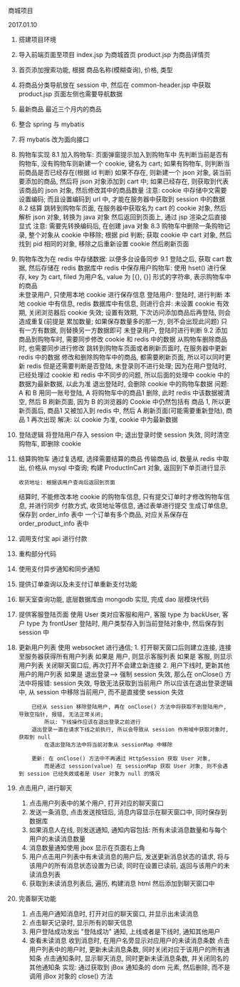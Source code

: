 商城项目

2017.01.10

1. 搭建项目环境
2. 导入前端页面至项目
    index.jsp 为商城首页
    product.jsp 为商品详情页
3. 首页添加搜索功能, 根据
    商品名称(模糊查询), 价格, 类型
4. 将商品分类导航放在 session 中, 然后在 common-header.jsp 中获取
    product.jsp 页面左侧也需要导航数据
5. 最新商品
    最近三个月内的商品

6. 整合 spring 与 mybatis
7. 将 mybatis 改为面向接口

8. 购物车实现
    8.1 加入购物车: 页面弹窗提示加入到购物车中
        先判断当前是否有购物车, 没有购物车则新建一个 cookie, 键名为 cart;
        如果有购物车, 则判断当前商品是否已经存在(根据 id 判断)
            如果不存在, 则新建一个 json 对象, 装当前要添加的商品, 然后将 json 对象添加到 cart 中;
            如果已经存在, 则获取到代表该商品的 json 对象, 然后修改其中的商品数量
        注意: cookie 中存储中文需要设置编码; 而且设置编码到 url 中, 才能在服务器中获取到 session 中的数据
    8.2 结算
        跳转到购物车页面, 在服务器中获取名为 cart 的 cookie 对象, 然后解析 json 对象, 转换为 java 对象
        然后返回到页面上, 通过 jsp 渲染之后直接显式
        注意: 需要先转换编码后, 在创建 java 对象
    8.3 购物车中删除一条购物记录, 整个对象从 cookie 中移除; 
        根据 pid 判断;
        获取 cookie 中 cart 对象, 然后找到 pid 相同的对象, 移除之后重新设置 cookie
        然后刷新页面
9. 购物车改为在 redis 中存储数据: 以便多台设备同步
    9.1 登陆之后, 获取 cart 数据, 然后存储在 redis 数据库中
        redis 中保存用户购物车: 使用 hset() 进行保存, key 为 cart, filed 为用户名, value 为 [{}, {}] 形式的字符串, 表示购物车中的商品    
        未登录用户, 只使用本地 cookie 进行保存信息
        登陆用户: 
            登陆时, 进行判断
                本地 cookie 中有信息, redis 数据库中有信息, 则进行合并: 
                    未设置 cookie 有效期, 关闭浏览器后 cookie 失效; 
                    设置有效期, 下次访问添加商品后再登陆, 则会造成重复(前提是 累加数量; 如果保存数量多的那一方, 则不会出现此问题)
                只有一方有数据, 则替换另一方数据即可
        未登录用户, 登陆时进行判断
    9.2 添加商品到购物车时, 需要同步修改 cookie 和 redis 中的数据
        从购物车删除商品时, 也需要同步进行修改
            跳转到购物车页面或者刷新页面时, 在服务器中更新 redis 中的数据
            修改和删除购物车中的商品, 都需要刷新页面, 所以可以同时更新 redis
            但是还需要判断是否登陆, 未登录则不进行处理; 
            因为在用户登陆时, 已经处理过 cookie 和 redis 中不同步的问题, 所以后面的处理中 cookie 中的数据为最新数据, 以此为准
        退出登陆时, 会删除 cookie 中的购物车数据
        问题: A 和 B 用同一账号登陆, A 将购物车中的商品1 删除, 此时 redis 中该数据被清空, 然后 B 刷新页面, 因为 B 的浏览器的 Cookie 中仍然包括有
        商品 1, 所以更新页面后, 商品1 又被加入到 redis 中, 然后 A 刷新页面(可能需要重新登陆), 商品 1 再次出现
            解决: 以 cookie 为准, cookie 中为最新数据
    
10. 登陆逻辑
    将登陆用户存入 session 中; 退出登录时使 session 失效, 同时清空购物车, 即删除 cookie
    
11. 结算购物车
    通过复选框, 选择需要结算的商品
        传输商品 id, 数量从 redis 中取出, 价格从 mysql 中查询; 构建 ProductInCart 对象, 返回到下单页进行显示
        
        收货地址: 根据该用户查询后返回到页面
    结算时, 不能修改本地 cookie 的购物车信息, 只有提交订单时才修改购物车信息, 并进行同步
        付款方式, 收货地址等信息, 通过表单进行提交
        生成订单信息, 保存到 order_info 表中
        一个订单有多个商品, 对应关系保存在 order_product_info 表中
12. 调用支付宝 api 进行付款
13. 重构部分代码
14. 使用支付异步通知和同步通知
15. 提供订单查询以及未支付订单重新支付功能
16. 聊天室查询功能, 底层数据库由 mongodb 实现, 完成 dao 层模块代码
17. 提供客服登陆页面
    使用 User 类对应客服和用户, 客服 type 为 backUser, 客户 type 为 frontUser
    登陆时, 用户类型存入到当前登陆对象中, 然后保存到 session 中
18. 更新用户列表
    使用 websocket 进行通信;
        1. 打开聊天窗口后则建立连接, 连接至服务器获得所有用户列表
            如果是 用户, 则显示客服列表
            如果是 客服, 则显示用户列表
            关闭聊天窗口后, 再次打开不会建立新连接
        2. 用户下线时, 更新其他用户的用户列表
            如果是 退出登录--> 强制 session 失效, 那么在 onClose() 方法中将报错: session 失效, 导致无法获取到当前用户
            所以应该在退出登录逻辑中, 从 session 中移除当前用户, 而不是直接使 session 失效
            
            已经从 session 移除登陆用户, 再在 onClose() 方法中将获取不到登陆用户, 导致空指针, 报错, 无法正常关闭;
                所以: 下线操作应该在退出登录之前进行
            退出登录一直在请求下线之前执行, 所以会导致从 session 作用域中获取对象时, 获取到 null
                在退出登陆方法中将当前对象从 sessionMap 中移除
                
            更新: 在 onClose() 方法中不再通过 HttpSession 获取 User 对象,
                而是通过 session(value) 在 sessionMap 获取 User 对象, 则不会遇到 session 已经失效或者是 User 对象为 null 的情况
19. 点击用户, 进行聊天
    1. 点击用户列表中的某个用户, 打开对应的聊天窗口
    2. 发送一条消息, 点击发送按钮后, 消息内容显示在聊天窗口中, 同时保存到数据库
    3. 如果消息人在线, 则发送通知, 通知内容包括: 所有未读消息数量和与每个用户的未读消息数量
    4. 消息数量通知使用 jbox 显示在页面右上角
    5. 用户点击用户列表中有未读消息的用户后, 发送更新消息状态的请求, 将与该用户的所有消息状态设置为已读, 同时在设置已读前, 返回与该用户的未读消息列表
    6. 获取到未读消息列表后, 遍历, 构建消息 html 然后添加到聊天窗口中
20. 完善聊天功能
    1. 点击用户通知消息时, 打开对应的聊天窗口, 并显示出未读消息
    2. 点击聊天记录时, 显示所有的聊天信息
    3. 用户登陆成功发出 "登陆成功" 通知, 上线或者是下线时, 通知其他用户
    4. 查看未读消息
        收到消息时, 在用户名旁显示对应用户的未读消息条数
        点击用户列表中的用户时, 更新未读消息条数, 同时关闭对应于该用户的所有通知条
        点击通知条时, 显示聊天消息, 同时更新未读消息条数, 并关闭同名的其他通知条
            实现: 通过获取到 jBox 通知条的 dom 元素, 然后删除, 而不是调用 jBox 对象的 close() 方法